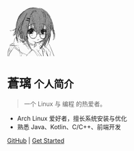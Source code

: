 <!-- _coverpage.md -->

<img src="_media/5133c12d6c90e54fde58fc241b9cff44.svg" alt="avatar" width="128" height="128">

# 蒼璃 <small>个人简介</small>

> 一个 Linux 与 编程 的热爱者。  

- Arch Linux 爱好者，擅长系统安装与优化  
- 熟悉 Java、Kotlin、C/C++、前端开发  

[GitHub](https://github.com/s0raLin) | [Get Started](./README.md)
